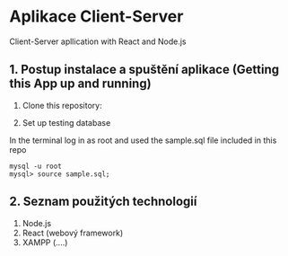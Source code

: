 # Aplikace Client-Server
Client-Server apllication with React and Node.js

## 1. Postup instalace a spuštění aplikace (Getting this App up and running)

1. Clone this repository:

2. Set up testing database

In the terminal log in as root and used the sample.sql file included in this repo

```
mysql -u root
mysql> source sample.sql;
```

## 2. Seznam použitých technologií

1. Node.js
2. React (webový framework)
3. XAMPP (....)
